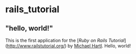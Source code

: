 # rails_tutorial


## "hello, world!"

This is the first application for the [*Ruby on Rails Tutorial*]
(http://www.railstutorial.org/)
by [Michael Hartl](http://www.michaelhartl.com/).
Hello, world!